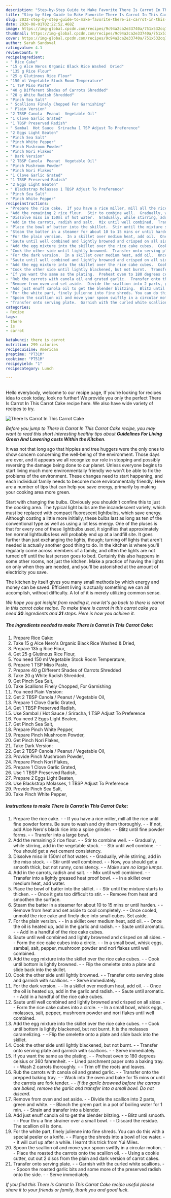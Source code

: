 ```yaml
---
description: "Step-by-Step Guide to Make Favorite There Is Carrot In This Carrot Cake"
title: "Step-by-Step Guide to Make Favorite There Is Carrot In This Carrot Cake"
slug: 2032-step-by-step-guide-to-make-favorite-there-is-carrot-in-this-carrot-cake
date: 2020-08-01T02:22:52.468Z
image: https://img-global.cpcdn.com/recipes/9c94a2ca2e33740a/751x532cq70/there-is-carrot-in-this-carrot-cake-recipe-main-photo.jpg
thumbnail: https://img-global.cpcdn.com/recipes/9c94a2ca2e33740a/751x532cq70/there-is-carrot-in-this-carrot-cake-recipe-main-photo.jpg
cover: https://img-global.cpcdn.com/recipes/9c94a2ca2e33740a/751x532cq70/there-is-carrot-in-this-carrot-cake-recipe-main-photo.jpg
author: Sarah Sandoval
ratingvalue: 4.1
reviewcount: 9
recipeingredient:
- " Rice Cake"
- "15 g Alce Neros Organic Black Rice Washed  Dried"
- "135 g Rice Flour"
- "25 g Glutinous Rice Flour"
- "150 ml Vegetable Stock Room Temperature"
- "1 TSP Miso Paste"
- "40 g Different Shades of Carrots Shredded"
- "20 g White Radish Shredded"
- "Pinch Sea Salt"
- " Scallions Finely Chopped For Garnishing"
- " Plain Version"
- "2 TBSP Canola  Peanut  Vegetable Oil"
- "1 Clove Garlic Grated"
- "1 TBSP Preserved Radish"
- " Sambal  Hot Sauce  Sriracha 1 TSP Adjust To Preference"
- "2 Eggs Light Beaten"
- "Pinch Sea Salt"
- "Pinch White Pepper"
- "Pinch Mushroom Powder"
- "Pinch Nori Flakes"
- " Dark Version"
- "2 TBSP Canola  Peanut  Vegetable Oil"
- "Pinch Mushroom Powder"
- "Pinch Nori Flakes"
- "1 Clove Garlic Grated"
- "1 TBSP Preserved Radish"
- "2 Eggs Light Beaten"
- " Blackstrap Molasses 1 TBSP Adjust To Preference"
- "Pinch Sea Salt"
- "Pinch White Pepper"
recipeinstructions:
- "Prepare the rice cake.  If you have a rice miller, mill all the rice until fine powder forms. Be sure to wash and dry them thoroughly.  If not, add Alce Nero&#39;s black rice into a spice grinder.  Blitz until fine powder forms.  Transfer into a large bowl."
- "Add the remaining 2 rice flour.  Stir to combine well.  Gradually, while stirring, add in the vegetable stock.  Stir until well combine.  You should get a wet cement consistency."
- "Dissolve miso in 150ml of hot water.  Gradually, while stirring, add in the miso stock.  Stir until well combined.  Now, you should get a smooth thick, but not runny, consistency.  *Make sure no large lumps.*"
- "Add in the carrots, radish and salt.  Mix until well combined.  Transfer into a lightly greased heat proof bowl.  In a skillet over medium heat, add water."
- "Place the bowl of batter into the skillet.  Stir until the mixture starts to thicken.  Once it gets too difficult to stir.  Remove from heat and smoothen the surface."
- "Steam the batter in a steamer for about 10 to 15 mins or until harden.  Remove from heat and set aside to cool completely.  Once cooled, unmold the rice cake and finely dice into small cubes. Set aside."
- "For the plain version.  In a skillet over medium heat, add oil.  Once the oil is heated up, add in the garlic and radish.  Saute until aromatic.  Add in a handful of the rice cake cubes."
- "Saute until well combined and lightly browned and crisped on all sides.  Form the rice cake cubes into a circle.  In a small bowl, whisk eggs, sambal, salt, pepper, mushroom powder and nori flakes until well combined."
- "Add the egg mixture into the skillet over the rice cake cubes.  Cook until bottom is lightly browned.  Flip the omelette onto a plate and slide back into the skillet."
- "Cook the other side until lightly browned.  Transfer onto serving plate and garnish with scallions.  Serve immediately."
- "For the dark version.  In a skillet over medium heat, add oil.  Once the oil is heated up, add in the garlic and radish.  Saute until aromatic.  Add in a handful of the rice cake cubes."
- "Saute until well combined and lightly browned and crisped on all sides.  Form the rice cake cubes into a circle.  In a small bowl, whisk eggs, molasses, salt, pepper, mushroom powder and nori flakes until well combined."
- "Add the egg mixture into the skillet over the rice cake cubes.  Cook until bottom is lightly blackened, but not burnt. It is the molasses caramelizing.  Flip the omelette onto a plate and slide back into the skillet."
- "Cook the other side until lightly blackened, but not burnt.  Transfer onto serving plate and garnish with scallions.  Serve immediately."
- "If you want the same as the plating.  Preheat oven to 180 degrees celsius or 360 fahrenheit.  Lined parchment paper onto a baking tray.  Wash 2 carrots thoroughly.  Trim off the roots and leaves."
- "Rub the carrots with canola oil and grated garlic.  Transfer onto the prepped baking tray.  Wack into the oven and bake for 15 mins or until the carrots are fork tender.  *If the garlic browned before the carrots are baked, remove the garlic and transfer into a small bowl. Do not discard.*"
- "Remove from oven and set aside.  Divide the scallion into 2 parts, green and white.  Blanch the green part in a pot of boiling water for 1 min.  Strain and transfer into a blender."
- "Add just enuff canola oil to get the blender blitzing.  Blitz until smooth.  Pour thru a fine strainer over a small bowl.  Discard the residue. The scallion oil is done."
- "For the white part, finely julienne into fine shreds. You can do this with a special peeler or a knife.  Plunge the shreds into a bowl of ice water.  It will curl up after a while. I learnt this trick from Yui Miles."
- "Spoon the scallion oil and move your spoon swiftly in a circular motion.  Place the roasted the carrots onto the scallion oil.  Using a cookie cutter, cut out 2 discs from the plain and dark version of carrot cakes."
- "Transfer onto serving plate.  Garnish with the curled white scallions.  Spoon the roasted garlic bits and some more of the preserved radish onto the side.  Serve immediately."
categories:
- Recipe
tags:
- there
- is
- carrot

katakunci: there is carrot 
nutrition: 299 calories
recipecuisine: American
preptime: "PT31M"
cooktime: "PT51M"
recipeyield: "1"
recipecategory: Lunch

---
```

<br>
Hello everybody, welcome to our recipe page, If you're looking for recipes idea to cook today, look no further! We provide you only the perfect There Is Carrot In This Carrot Cake recipe here. We also have wide variety of recipes to try.
<br>


![There Is Carrot In This Carrot Cake](https://img-global.cpcdn.com/recipes/9c94a2ca2e33740a/751x532cq70/there-is-carrot-in-this-carrot-cake-recipe-main-photo.jpg)

<i>Before you jump to There Is Carrot In This Carrot Cake recipe, you may want to read this short interesting healthy tips about 
<strong>Guidelines For Living Green And Lowering costs Within the Kitchen</strong>.</i>
</br>

It was not that long ago that hippies and tree huggers were the only ones to show concern concerning the well-being of the environment. Those days are over, and it appears we all recognize our role in stopping and possibly reversing the damage being done to our planet. Unless everyone begins to start living much more environmentally friendly we won't be able to fix the problems of the environment. These changes need to start happening, and each individual family needs to become more environmentally friendly. Here are a number of tips that can help you save energy, primarily by making your cooking area more green.

Start with changing the bulbs. Obviously you shouldn't confine this to just the cooking area. The typical light bulbs are the incandescent variety, which must be replaced with compact fluorescent lightbulbs, which save energy. Although costing a little more initially, these bulbs last as long as ten of the conventional type as well as using a lot less energy. One of the pluses is that for every one of these lightbulbs used, it signifies that approximately ten normal lightbulbs less will probably end up at a landfill site. It goes further than just exchanging the lights, though; turning off lights that aren't needed is actually another good thing to do. In the kitchen is where you'll regularly come across members of a family, and often the lights are not turned off until the last person goes to bed. Certainly this also happens in some other rooms, not just the kitchen. Make a practice of having the lights on only when they are needed, and you'll be astonished at the amount of electricity you save.

The kitchen by itself gives you many small methods by which energy and money can be saved. Efficient living is actually something we can all accomplish, without difficulty. A lot of it is merely utilizing common sense.


<i>We hope you got insight from reading it, now let's go back to there is carrot in this carrot cake recipe. To make there is carrot in this carrot cake you need <strong>30</strong> ingredients and <strong>21</strong> steps. Here is how you achieve it.
</i>

##### The ingredients needed to make There Is Carrot In This Carrot Cake:

1. Prepare  Rice Cake:
1. Take 15 g Alce Nero&#39;s Organic Black Rice Washed &amp; Dried,
1. Prepare 135 g Rice Flour,
1. Get 25 g Glutinous Rice Flour,
1. You need 150 ml Vegetable Stock Room Temperature,
1. Prepare 1 TSP Miso Paste,
1. Prepare 40 g Different Shades of Carrots Shredded
1. Take 20 g White Radish Shredded,
1. Get Pinch Sea Salt,
1. Take  Scallions Finely Chopped, For Garnishing
1. You need  Plain Version:
1. Get 2 TBSP Canola / Peanut / Vegetable Oil,
1. Prepare 1 Clove Garlic Grated,
1. Get 1 TBSP Preserved Radish,
1. Use  Sambal / Hot Sauce / Sriracha, 1 TSP Adjust To Preference
1. You need 2 Eggs Light Beaten,
1. Get Pinch Sea Salt,
1. Prepare Pinch White Pepper,
1. Prepare Pinch Mushroom Powder,
1. Get Pinch Nori Flakes,
1. Take  Dark Version:
1. Get 2 TBSP Canola / Peanut / Vegetable Oil,
1. Provide Pinch Mushroom Powder,
1. Prepare Pinch Nori Flakes,
1. Prepare 1 Clove Garlic Grated,
1. Use 1 TBSP Preserved Radish,
1. Prepare 2 Eggs Light Beaten,
1. Use  Blackstrap Molasses, 1 TBSP Adjust To Preference
1. Provide Pinch Sea Salt,
1. Take Pinch White Pepper,


##### Instructions to make There Is Carrot In This Carrot Cake:

1. Prepare the rice cake. -  - If you have a rice miller, mill all the rice until fine powder forms. Be sure to wash and dry them thoroughly. -  - If not, add Alce Nero&#39;s black rice into a spice grinder. -  - Blitz until fine powder forms. -  - Transfer into a large bowl.
1. Add the remaining 2 rice flour. -  - Stir to combine well. -  - Gradually, while stirring, add in the vegetable stock. -  - Stir until well combine. -  - You should get a wet cement consistency.
1. Dissolve miso in 150ml of hot water. -  - Gradually, while stirring, add in the miso stock. -  - Stir until well combined. -  - Now, you should get a smooth thick, but not runny, consistency. -  - *Make sure no large lumps.*
1. Add in the carrots, radish and salt. -  - Mix until well combined. -  - Transfer into a lightly greased heat proof bowl. -  - In a skillet over medium heat, add water.
1. Place the bowl of batter into the skillet. -  - Stir until the mixture starts to thicken. -  - Once it gets too difficult to stir. -  - Remove from heat and smoothen the surface.
1. Steam the batter in a steamer for about 10 to 15 mins or until harden. -  - Remove from heat and set aside to cool completely. -  - Once cooled, unmold the rice cake and finely dice into small cubes. Set aside.
1. For the plain version. -  - In a skillet over medium heat, add oil. -  - Once the oil is heated up, add in the garlic and radish. -  - Saute until aromatic. -  - Add in a handful of the rice cake cubes.
1. Saute until well combined and lightly browned and crisped on all sides. -  - Form the rice cake cubes into a circle. -  - In a small bowl, whisk eggs, sambal, salt, pepper, mushroom powder and nori flakes until well combined.
1. Add the egg mixture into the skillet over the rice cake cubes. -  - Cook until bottom is lightly browned. -  - Flip the omelette onto a plate and slide back into the skillet.
1. Cook the other side until lightly browned. -  - Transfer onto serving plate and garnish with scallions. -  - Serve immediately.
1. For the dark version. -  - In a skillet over medium heat, add oil. -  - Once the oil is heated up, add in the garlic and radish. -  - Saute until aromatic. -  - Add in a handful of the rice cake cubes.
1. Saute until well combined and lightly browned and crisped on all sides. -  - Form the rice cake cubes into a circle. -  - In a small bowl, whisk eggs, molasses, salt, pepper, mushroom powder and nori flakes until well combined.
1. Add the egg mixture into the skillet over the rice cake cubes. -  - Cook until bottom is lightly blackened, but not burnt. It is the molasses caramelizing. -  - Flip the omelette onto a plate and slide back into the skillet.
1. Cook the other side until lightly blackened, but not burnt. -  - Transfer onto serving plate and garnish with scallions. -  - Serve immediately.
1. If you want the same as the plating. -  - Preheat oven to 180 degrees celsius or 360 fahrenheit. -  - Lined parchment paper onto a baking tray. -  - Wash 2 carrots thoroughly. -  - Trim off the roots and leaves.
1. Rub the carrots with canola oil and grated garlic. -  - Transfer onto the prepped baking tray. -  - Wack into the oven and bake for 15 mins or until the carrots are fork tender. -  - *If the garlic browned before the carrots are baked, remove the garlic and transfer into a small bowl. Do not discard.*
1. Remove from oven and set aside. -  - Divide the scallion into 2 parts, green and white. -  - Blanch the green part in a pot of boiling water for 1 min. -  - Strain and transfer into a blender.
1. Add just enuff canola oil to get the blender blitzing. -  - Blitz until smooth. -  - Pour thru a fine strainer over a small bowl. -  - Discard the residue. The scallion oil is done.
1. For the white part, finely julienne into fine shreds. You can do this with a special peeler or a knife. -  - Plunge the shreds into a bowl of ice water. -  - It will curl up after a while. I learnt this trick from Yui Miles.
1. Spoon the scallion oil and move your spoon swiftly in a circular motion. -  - Place the roasted the carrots onto the scallion oil. -  - Using a cookie cutter, cut out 2 discs from the plain and dark version of carrot cakes.
1. Transfer onto serving plate. -  - Garnish with the curled white scallions. -  - Spoon the roasted garlic bits and some more of the preserved radish onto the side. -  - Serve immediately.


<i>If you find this There Is Carrot In This Carrot Cake recipe useful please share it to your friends or family, thank you and good luck.</i>
